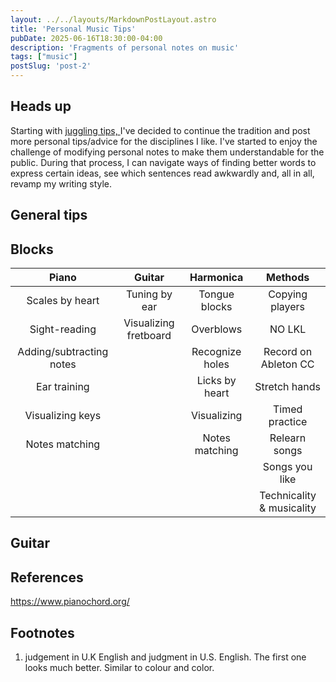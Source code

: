 ```yaml
---
layout: ../../layouts/MarkdownPostLayout.astro
title: 'Personal Music Tips'
pubDate: 2025-06-16T18:30:00-04:00
description: 'Fragments of personal notes on music' 
tags: ["music"]
postSlug: 'post-2'
---
```




## Heads up

Starting with <a class="secondary-a"  href="/posts/post-1/" > juggling tips, </a> I've decided to continue the tradition and post more personal tips/advice for the disciplines I like. I've started to enjoy the challenge of modifying personal notes to make them understandable for the public. During that process, I can navigate ways of finding better words to express certain ideas, see which sentences read awkwardly and, all in all, revamp my writing style. 

## General tips 




## Blocks

|       Piano        |       Guitar       |    Harmonica     |        Methods         |
|:------------------:|:------------------:|:----------------:|:----------------------:|
| Scales by heart    | Tuning by ear      | Tongue blocks    | Copying players        |
| Sight-reading      | Visualizing fretboard | Overblows     | NO LKL                 |
| Adding/subtracting notes |                | Recognize holes  | Record on Ableton CC   |
| Ear training       |                    | Licks by heart   | Stretch hands          |
| Visualizing keys   |                    | Visualizing      | Timed practice         |
| Notes matching     |                    | Notes matching   | Relearn songs          |
|                    |                    |                  | Songs you like         |
|                    |                    |                  | Technicality & musicality |

## Guitar


## References

https://www.pianochord.org/

## Footnotes
1. judgement in U.K English and judgment in U.S. English. The first one looks much better. Similar to colour and color.


